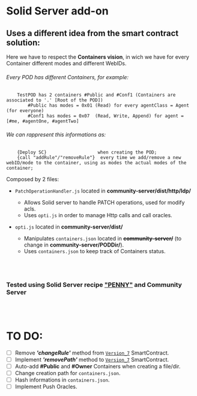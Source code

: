 
# Solid Server add-on
## Uses a different idea from the smart contract solution:
  Here we have to respect the **Containers vision**, in wich we have for every Container different modes and different WebIDs.

###### Every POD has different Containers, for example:
		TestPOD has 2 containers #Public and #Conf1 (Containers are associated to '.' [Root of the POD])
			#Public has modes = 0x01 (Read) for every agentClass = Agent (for everyone)
			#Conf1 has modes = 0x07  (Read, Write, Append) for agent = [#me, #agentOne, #agentTwo]

###### We can rappresent this informations as:
		{Deploy SC}                   when creating the POD;
		{call "addRule"/"removeRule"}  every time we add/remove a new webID/mode to the container, using as modes the actual modes of the container;

Composed by 2 files:
* `PatchOperationHandler.js` located in **community-server/dist/http/ldp/**
  * Allows Solid server to handle PATCH operations, used for modify acls.
  * Uses `opti.js` in order to manage Http calls and call oracles.
  
* `opti.js` located in **community-server/dist/**
  * Manipulates `containers.json` located in ~~**community-server/**~~ (to change in **community-server/PODDir/**).
  * Uses `containers.json` to keep track of Containers status.

<br></br>
### Tested using Solid Server recipe ["PENNY"](https://forum.solidproject.org/t/new-developer-tool-app-penny/3837) and Community Server
<br></br>

# TO DO:
- [ ] Remove **<em>'changeRule'</em>** method from [`Version_7`](https://github.com/RiccardoRobb/SolidPOD/tree/main/Version_7) SmartContract.
- [ ] Implement **<em>'removePath'</em>** method to [`Version_7`](https://github.com/RiccardoRobb/SolidPOD/tree/main/Version_7) SmartContract.
- [ ] Auto-add **#Public** and **#Owner** Containers when creating a file/dir.
- [ ] Change creation path for `containers.json`.
- [ ] Hash informations in `containers.json`.
- [ ] Implement Push Oracles.
